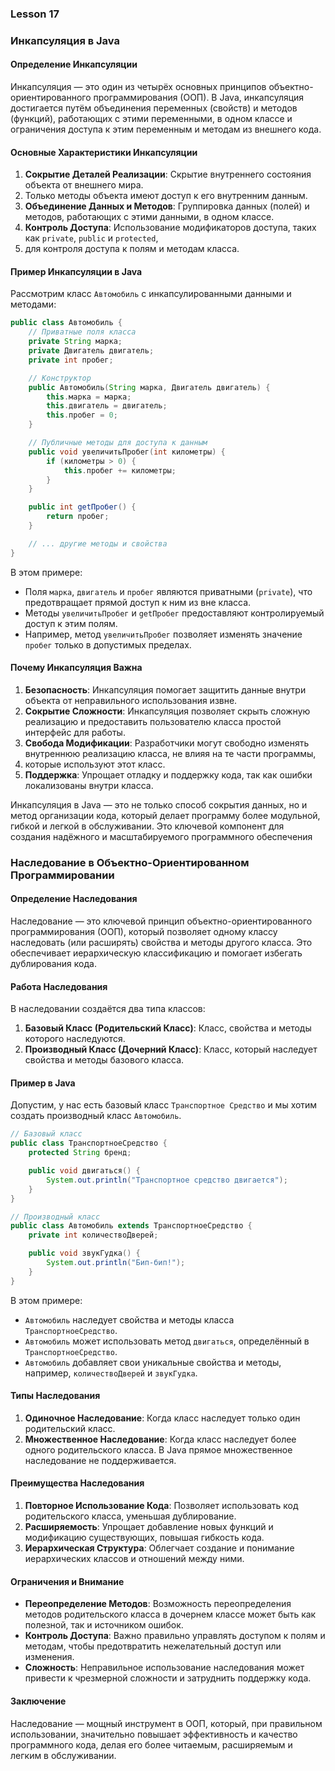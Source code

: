 ### Lesson 17 

### Инкапсуляция в Java

#### Определение Инкапсуляции
Инкапсуляция — это один из четырёх основных принципов объектно-ориентированного программирования (ООП). 
В Java, инкапсуляция достигается путём объединения переменных (свойств) и методов (функций), 
работающих с этими переменными, в одном классе и ограничения доступа к этим переменным и методам из внешнего кода.

#### Основные Характеристики Инкапсуляции
1. **Сокрытие Деталей Реализации**: Скрытие внутреннего состояния объекта от внешнего мира. 
2. Только методы объекта имеют доступ к его внутренним данным.
2. **Объединение Данных и Методов**: Группировка данных (полей) и методов, работающих с этими данными, в одном классе.
3. **Контроль Доступа**: Использование модификаторов доступа, таких как `private`, `public` и `protected`, 
4. для контроля доступа к полям и методам класса.

#### Пример Инкапсуляции в Java

Рассмотрим класс `Автомобиль` с инкапсулированными данными и методами:

```java
public class Автомобиль {
    // Приватные поля класса
    private String марка;
    private Двигатель двигатель;
    private int пробег;

    // Конструктор
    public Автомобиль(String марка, Двигатель двигатель) {
        this.марка = марка;
        this.двигатель = двигатель;
        this.пробег = 0;
    }

    // Публичные методы для доступа к данным
    public void увеличитьПробег(int километры) {
        if (километры > 0) {
            this.пробег += километры;
        }
    }

    public int getПробег() {
        return пробег;
    }

    // ... другие методы и свойства
}
```

В этом примере:
- Поля `марка`, `двигатель` и `пробег` являются приватными (`private`), что предотвращает прямой доступ к ним из вне класса.
- Методы `увеличитьПробег` и `getПробег` предоставляют контролируемый доступ к этим полям. 
- Например, метод `увеличитьПробег` позволяет изменять значение `пробег` только в допустимых пределах.

#### Почему Инкапсуляция Важна
1. **Безопасность**: Инкапсуляция помогает защитить данные внутри объекта от неправильного использования извне.
2. **Сокрытие Сложности**: Инкапсуляция позволяет скрыть сложную реализацию и предоставить пользователю класса простой интерфейс для работы.
3. **Свобода Модификации**: Разработчики могут свободно изменять внутреннюю реализацию класса, не влияя на те части программы, 
4. которые используют этот класс.
4. **Поддержка**: Упрощает отладку и поддержку кода, так как ошибки локализованы внутри класса.

Инкапсуляция в Java — это не только способ сокрытия данных, но и метод организации кода, который делает программу более модульной, 
гибкой и легкой в обслуживании. Это ключевой компонент для создания надёжного и масштабируемого программного обеспечения


### Наследование в Объектно-Ориентированном Программировании

#### Определение Наследования
Наследование — это ключевой принцип объектно-ориентированного программирования (ООП), 
который позволяет одному классу наследовать (или расширять) свойства и методы другого класса. 
Это обеспечивает иерархическую классификацию и помогает избегать дублирования кода.

#### Работа Наследования
В наследовании создаётся два типа классов:
1. **Базовый Класс (Родительский Класс)**: Класс, свойства и методы которого наследуются.
2. **Производный Класс (Дочерний Класс)**: Класс, который наследует свойства и методы базового класса.

#### Пример в Java
Допустим, у нас есть базовый класс `Транспортное Средство` и мы хотим создать производный класс `Автомобиль`.

```java
// Базовый класс
public class ТранспортноеСредство {
    protected String бренд;

    public void двигаться() {
        System.out.println("Транспортное средство двигается");
    }
}

// Производный класс
public class Автомобиль extends ТранспортноеСредство {
    private int количествоДверей;

    public void звукГудка() {
        System.out.println("Бип-бип!");
    }
}
```

В этом примере:
- `Автомобиль` наследует свойства и методы класса `ТранспортноеСредство`.
- `Автомобиль` может использовать метод `двигаться`, определённый в `ТранспортноеСредство`.
- `Автомобиль` добавляет свои уникальные свойства и методы, например, `количествоДверей` и `звукГудка`.

#### Типы Наследования
1. **Одиночное Наследование**: Когда класс наследует только один родительский класс.
2. **Множественное Наследование**: Когда класс наследует более одного родительского класса. 
В Java прямое множественное наследование не поддерживается.

#### Преимущества Наследования
1. **Повторное Использование Кода**: Позволяет использовать код родительского класса, уменьшая дублирование.
2. **Расширяемость**: Упрощает добавление новых функций и модификацию существующих, повышая гибкость кода.
3. **Иерархическая Структура**: Облегчает создание и понимание иерархических классов и отношений между ними.

#### Ограничения и Внимание
- **Переопределение Методов**: Возможность переопределения методов родительского класса в дочернем классе может быть как полезной, так и источником ошибок.
- **Контроль Доступа**: Важно правильно управлять доступом к полям и методам, чтобы предотвратить нежелательный доступ или изменения.
- **Сложность**: Неправильное использование наследования может привести к чрезмерной сложности и затруднить поддержку кода.

#### Заключение
Наследование — мощный инструмент в ООП, который, при правильном использовании, значительно повышает эффективность 
и качество программного кода, делая его более читаемым, расширяемым и легким в обслуживании.